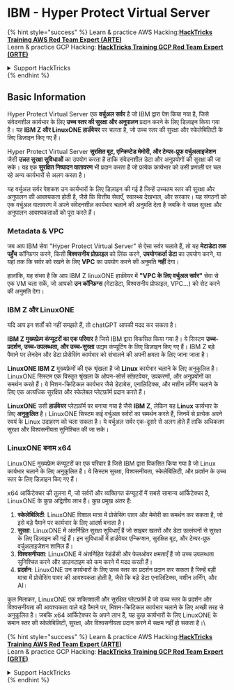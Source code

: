 # IBM - Hyper Protect Virtual Server

{% hint style="success" %}
Learn & practice AWS Hacking:<img src="../../.gitbook/assets/image (1).png" alt="" data-size="line">[**HackTricks Training AWS Red Team Expert (ARTE)**](https://training.hacktricks.xyz/courses/arte)<img src="../../.gitbook/assets/image (1).png" alt="" data-size="line">\
Learn & practice GCP Hacking: <img src="../../.gitbook/assets/image (2).png" alt="" data-size="line">[**HackTricks Training GCP Red Team Expert (GRTE)**<img src="../../.gitbook/assets/image (2).png" alt="" data-size="line">](https://training.hacktricks.xyz/courses/grte)

<details>

<summary>Support HackTricks</summary>

* Check the [**subscription plans**](https://github.com/sponsors/carlospolop)!
* **Join the** 💬 [**Discord group**](https://discord.gg/hRep4RUj7f) or the [**telegram group**](https://t.me/peass) or **follow** us on **Twitter** 🐦 [**@hacktricks\_live**](https://twitter.com/hacktricks\_live)**.**
* **Share hacking tricks by submitting PRs to the** [**HackTricks**](https://github.com/carlospolop/hacktricks) and [**HackTricks Cloud**](https://github.com/carlospolop/hacktricks-cloud) github repos.

</details>
{% endhint %}

## Basic Information

Hyper Protect Virtual Server एक **वर्चुअल सर्वर** है जो IBM द्वारा पेश किया गया है, जिसे संवेदनशील कार्यभार के लिए **उच्च स्तर की सुरक्षा और अनुपालन** प्रदान करने के लिए डिज़ाइन किया गया है। यह **IBM Z और LinuxONE हार्डवेयर** पर चलता है, जो उच्च स्तर की सुरक्षा और स्केलेबिलिटी के लिए डिज़ाइन किए गए हैं।

Hyper Protect Virtual Server **सुरक्षित बूट, एन्क्रिप्टेड मेमोरी, और टेम्पर-प्रूफ वर्चुअलाइजेशन** जैसी **उन्नत सुरक्षा सुविधाओं** का उपयोग करता है ताकि संवेदनशील डेटा और अनुप्रयोगों की सुरक्षा की जा सके। यह एक **सुरक्षित निष्पादन वातावरण** भी प्रदान करता है जो प्रत्येक कार्यभार को उसी प्रणाली पर चल रहे अन्य कार्यभारों से अलग करता है।

यह वर्चुअल सर्वर पेशकश उन कार्यभारों के लिए डिज़ाइन की गई है जिन्हें उच्चतम स्तर की सुरक्षा और अनुपालन की आवश्यकता होती है, जैसे कि वित्तीय सेवाएँ, स्वास्थ्य देखभाल, और सरकार। यह संगठनों को एक वर्चुअल वातावरण में अपने संवेदनशील कार्यभार चलाने की अनुमति देता है जबकि वे सख्त सुरक्षा और अनुपालन आवश्यकताओं को पूरा करते हैं।

### Metadata & VPC

जब आप IBM सेवा "Hyper Protect Virtual Server" से ऐसा सर्वर चलाते हैं, तो यह **मेटाडेटा तक पहुँच** कॉन्फ़िगर करने, किसी **विश्वसनीय प्रोफ़ाइल** को लिंक करने, **उपयोगकर्ता डेटा** का उपयोग करने, या यहां तक कि सर्वर को रखने के लिए **VPC** का उपयोग करने की अनुमति **नहीं** देगा।

हालांकि, यह संभव है कि आप IBM Z linuxONE हार्डवेयर में **"VPC के लिए वर्चुअल सर्वर"** सेवा से एक VM चला सकें, जो आपको **उन कॉन्फ़िग्स** (मेटाडेटा, विश्वसनीय प्रोफाइल, VPC...) को सेट करने की अनुमति देगा।

### IBM Z और LinuxONE

यदि आप इन शर्तों को नहीं समझते हैं, तो chatGPT आपकी मदद कर सकता है।

**IBM Z मुख्यफ्रेम कंप्यूटरों का एक परिवार** है जिसे IBM द्वारा विकसित किया गया है। ये सिस्टम **उच्च-प्रदर्शन, उच्च-उपलब्धता, और उच्च-सुरक्षा** उद्यम कंप्यूटिंग के लिए डिज़ाइन किए गए हैं। IBM Z बड़े पैमाने पर लेनदेन और डेटा प्रोसेसिंग कार्यभार को संभालने की अपनी क्षमता के लिए जाना जाता है।

**LinuxONE IBM Z** मुख्यफ्रेमों की एक श्रृंखला है जो **Linux** कार्यभार चलाने के लिए अनुकूलित है। LinuxONE सिस्टम एक विस्तृत श्रृंखला के ओपन-सोर्स सॉफ़्टवेयर, उपकरणों, और अनुप्रयोगों का समर्थन करते हैं। ये मिशन-क्रिटिकल कार्यभार जैसे डेटाबेस, एनालिटिक्स, और मशीन लर्निंग चलाने के लिए एक अत्यधिक सुरक्षित और स्केलेबल प्लेटफ़ॉर्म प्रदान करते हैं।

**LinuxONE** उसी **हार्डवेयर** प्लेटफ़ॉर्म पर बनाया गया है जैसे **IBM Z**, लेकिन यह **Linux** कार्यभार के लिए **अनुकूलित** है। LinuxONE सिस्टम कई वर्चुअल सर्वरों का समर्थन करते हैं, जिनमें से प्रत्येक अपने स्वयं के Linux उदाहरण को चला सकता है। ये वर्चुअल सर्वर एक-दूसरे से अलग होते हैं ताकि अधिकतम सुरक्षा और विश्वसनीयता सुनिश्चित की जा सके।

### LinuxONE बनाम x64

LinuxONE मुख्यफ्रेम कंप्यूटरों का एक परिवार है जिसे IBM द्वारा विकसित किया गया है जो Linux कार्यभार चलाने के लिए अनुकूलित है। ये सिस्टम सुरक्षा, विश्वसनीयता, स्केलेबिलिटी, और प्रदर्शन के उच्च स्तर के लिए डिज़ाइन किए गए हैं।

x64 आर्किटेक्चर की तुलना में, जो सर्वरों और व्यक्तिगत कंप्यूटरों में सबसे सामान्य आर्किटेक्चर है, LinuxONE के कुछ अद्वितीय लाभ हैं। कुछ प्रमुख अंतर हैं:

1. **स्केलेबिलिटी**: LinuxONE विशाल मात्रा में प्रोसेसिंग पावर और मेमोरी का समर्थन कर सकता है, जो इसे बड़े पैमाने पर कार्यभार के लिए आदर्श बनाता है।
2. **सुरक्षा**: LinuxONE में अंतर्निहित सुरक्षा सुविधाएँ हैं जो साइबर खतरों और डेटा उल्लंघनों से सुरक्षा के लिए डिज़ाइन की गई हैं। इन सुविधाओं में हार्डवेयर एन्क्रिप्शन, सुरक्षित बूट, और टेम्पर-प्रूफ वर्चुअलाइजेशन शामिल हैं।
3. **विश्वसनीयता**: LinuxONE में अंतर्निहित रेडंडेंसी और फेलओवर क्षमताएँ हैं जो उच्च उपलब्धता सुनिश्चित करने और डाउनटाइम को कम करने में मदद करती हैं।
4. **प्रदर्शन**: LinuxONE उन कार्यभारों के लिए उच्च स्तर का प्रदर्शन प्रदान कर सकता है जिन्हें बड़ी मात्रा में प्रोसेसिंग पावर की आवश्यकता होती है, जैसे कि बड़े डेटा एनालिटिक्स, मशीन लर्निंग, और AI।

कुल मिलाकर, LinuxONE एक शक्तिशाली और सुरक्षित प्लेटफ़ॉर्म है जो उच्च स्तर के प्रदर्शन और विश्वसनीयता की आवश्यकता वाले बड़े पैमाने पर, मिशन-क्रिटिकल कार्यभार चलाने के लिए अच्छी तरह से अनुकूलित है। जबकि x64 आर्किटेक्चर के अपने लाभ हैं, यह कुछ कार्यभारों के लिए LinuxONE के समान स्तर की स्केलेबिलिटी, सुरक्षा, और विश्वसनीयता प्रदान करने में सक्षम नहीं हो सकता है।\\

{% hint style="success" %}
Learn & practice AWS Hacking:<img src="../../.gitbook/assets/image (1).png" alt="" data-size="line">[**HackTricks Training AWS Red Team Expert (ARTE)**](https://training.hacktricks.xyz/courses/arte)<img src="../../.gitbook/assets/image (1).png" alt="" data-size="line">\
Learn & practice GCP Hacking: <img src="../../.gitbook/assets/image (2).png" alt="" data-size="line">[**HackTricks Training GCP Red Team Expert (GRTE)**<img src="../../.gitbook/assets/image (2).png" alt="" data-size="line">](https://training.hacktricks.xyz/courses/grte)

<details>

<summary>Support HackTricks</summary>

* Check the [**subscription plans**](https://github.com/sponsors/carlospolop)!
* **Join the** 💬 [**Discord group**](https://discord.gg/hRep4RUj7f) or the [**telegram group**](https://t.me/peass) or **follow** us on **Twitter** 🐦 [**@hacktricks\_live**](https://twitter.com/hacktricks\_live)**.**
* **Share hacking tricks by submitting PRs to the** [**HackTricks**](https://github.com/carlospolop/hacktricks) and [**HackTricks Cloud**](https://github.com/carlospolop/hacktricks-cloud) github repos.

</details>
{% endhint %}
